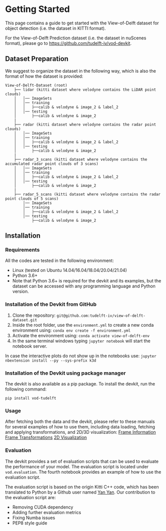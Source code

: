 # Getting Started

This page contains a guide to get started with the View-of-Delft dataset for object detection (i.e. the dataset in KITTI format).

For the View-of-Delft Prediction dataset (i.e. the dataset in nuScenes format), please go to https://github.com/tudelft-iv/vod-devkit.

## Dataset Preparation
We suggest to organize the dataset in the following way, which is also the format of how the dataset is provided:

```
View-of-Delft-Dataset (root)
    ├── lidar (kitti dataset where velodyne contains the LiDAR point clouds)
    │   │── ImageSets
    │   │── training
    │   │   ├──calib & velodyne & image_2 & label_2
    │   │── testing
    │       ├──calib & velodyne & image_2
    | 
    ├── radar (kitti dataset where velodyne contains the radar point clouds)
    │   │── ImageSets
    │   │── training
    │   │   ├──calib & velodyne & image_2 & label_2
    │   │── testing
    │       ├──calib & velodyne & image_2
    | 
    ├── radar_3_scans (kitti dataset where velodyne contains the accumulated radar point clouds of 3 scans)
    │   │── ImageSets
    │   │── training
    │   │   ├──calib & velodyne & image_2 & label_2
    │   │── testing
    │       ├──calib & velodyne & image_2
    |
    ├── radar_5_scans (kitti dataset where velodyne contains the radar point clouds of 5 scans)
        │── ImageSets
        │── training
        │   ├──calib & velodyne & image_2 & label_2
        │── testing
            ├──calib & velodyne & image_2
```


## Installation

### Requirements
All the codes are tested in the following environment:
* Linux (tested on Ubuntu 14.04/16.04/18.04/20.04/21.04)
* Python 3.6+
* Note that Python 3.6+ is required for the devkit and its examples, but the dataset can be accessed with any programming language and Python version.

### Installation of the Devkit from GitHub

1. Clone the repository: `git@github.com:tudelft-iv/view-of-delft-dataset.git`
2. Inside the root folder, use the `environment.yml` to create a new conda environment using: `conda env create -f environment.yml`
3. Activate the environment using: `conda activate view-of-delft-env`
4. In the same terminal windows typing `jupyter notebook` will start the notebook server.

In case the interactive plots do not show up in the notebooks use: `jupyter nbextension install --py --sys-prefix k3d`

### Installation of the Devkit using package manager
The devkit is also available as a pip package. To install the devkit, run the following command:
```
pip install vod-tudelft
```

### Usage
After fetching both the data and the devkit, please refer to these manuals for several examples of how to use them, including data loading, fetching and applying transformations, and 2D/3D visualization:
[Frame Information](https://github.com/tudelft-iv/view-of-delft-dataset/blob/main/1_frame_information.ipynb)
[Frame Transformations](https://github.com/tudelft-iv/view-of-delft-dataset/blob/main/2_frame_transformations.ipynb)
[2D Visualization](https://github.com/tudelft-iv/view-of-delft-dataset/blob/main/3_2d_visualization.ipynb)

### Evaluation
The devkit provides a set of evaluation scripts that can be used to evaluate the performance of your model.
The evaluation script is located under `vod.evaluation`. The fourth notebook provides an example of how to use the evaluation script.

The evaluation script is based on the origin Kitti C++ code, which has been translated to Python by a Github user 
named [Yan Yan](https://github.com/traveller59/kitti-object-eval-python). Our contribution to the evaluation script are:
- Removing CUDA dependency
- Adding further evaluation metrics
- Fixing Numba issues
- PEP8 style guide


